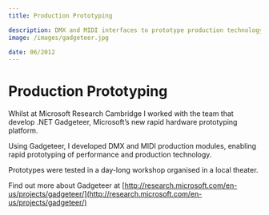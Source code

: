 ```yaml
---
title: Production Prototyping

description: DMX and MIDI interfaces to prototype production technology using .NET Gadgeteer.
image: /images/gadgeteer.jpg

date: 06/2012
---
```


# Production Prototyping

Whilst at Microsoft Research Cambridge I worked with the team that develop .NET Gadgeteer, Microsoft’s new rapid hardware prototyping platform.

Using Gadgeteer, I developed DMX and MIDI production modules, enabling rapid prototyping of performance and production technology.

Prototypes were tested in a day-long workshop organised in a local theater.

Find out more about Gadgeteer at [http://research.microsoft.com/en-us/projects/gadgeteer/](http://research.microsoft.com/en-us/projects/gadgeteer/)
